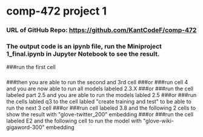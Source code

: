 # comp-472 project 1
### URL of GitHub Repo: https://github.com/KantCodeF/comp-472
### The output code is an ipynb file, run the Miniproject 1_final.ipynb in Jupyter Notebook to see the result.
###run the first cell
###
###then you are able to run the second and 3rd cell
###or
###run cell 4 and you are now able to run all models labeled 2.3.X
###or 
###run the cell labeled part 2.5 and you are able to run the models labled 2.5
###or 
###run the cells labled q3 to the cell labled "create training and test" to be able to run the next 3 cell
###or 
###run cell labeled 3.8 and the following 2 cells to show the result with "glove-twitter_200" embedding
###or 
###run the cell labeled E2 and the following cell to run the model with "glove-wiki-gigaword-300" embedding
